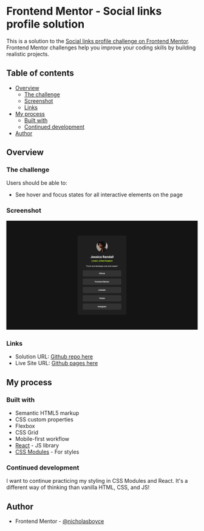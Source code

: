 # Frontend Mentor - Social links profile solution

This is a solution to the [Social links profile challenge on Frontend Mentor](https://www.frontendmentor.io/challenges/social-links-profile-UG32l9m6dQ). Frontend Mentor challenges help you improve your coding skills by building realistic projects. 

## Table of contents

- [Overview](#overview)
  - [The challenge](#the-challenge)
  - [Screenshot](#screenshot)
  - [Links](#links)
- [My process](#my-process)
  - [Built with](#built-with)
  - [Continued development](#continued-development)
- [Author](#author)

## Overview

### The challenge

Users should be able to:

- See hover and focus states for all interactive elements on the page

### Screenshot

![](./screenshot.png)

### Links

- Solution URL: [Github repo here](https://github.com/nicholasboyce/social-links-profile-main)
- Live Site URL: [Github pages here](https://nicholasboyce.github.io/social-links-profile-main)

## My process

### Built with

- Semantic HTML5 markup
- CSS custom properties
- Flexbox
- CSS Grid
- Mobile-first workflow
- [React](https://reactjs.org/) - JS library
- [CSS Modules](https://github.com/css-modules/css-modules) - For styles


### Continued development

I want to continue practicing my styling in CSS Modules and React. It's a different way of thinking than vanilla HTML, CSS, and JS!

## Author

- Frontend Mentor - [@nicholasboyce](https://www.frontendmentor.io/profile/nicholasboyce)


